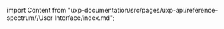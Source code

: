 
import Content from "uxp-documentation/src/pages/uxp-api/reference-spectrum//User Interface/index.md";

<Content query="product=xd"/>
